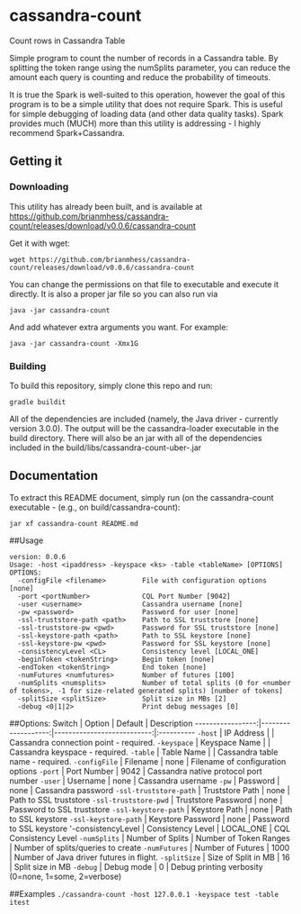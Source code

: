 # cassandra-count
Count rows in Cassandra Table

Simple program to count the number of records in a Cassandra table.
By splitting the token range using the numSplits parameter, you can
reduce the amount each query is counting and reduce the probability
of timeouts.

It is true the Spark is well-suited to this operation, however the
goal of this program is to be a simple utility that does not require
Spark.  This is useful for simple debugging of loading data (and other
data quality tasks).  Spark provides much (MUCH) more than this utility
is addressing - I highly recommend Spark+Cassandra.

## Getting it

### Downloading
This utility has already been built, and is available at
https://github.com/brianmhess/cassandra-count/releases/download/v0.0.6/cassandra-count

Get it with wget:
```
wget https://github.com/brianmhess/cassandra-count/releases/download/v0.0.6/cassandra-count
```

You can change the permissions on that file to executable and execute it
directly.  It is also a proper jar file so you can also run via
```
java -jar cassandra-count
```
And add whatever extra arguments you want.  For example:
```
java -jar cassandra-count -Xmx1G
```

### Building
To build this repository, simply clone this repo and run:
```
gradle buildit
```

All of the dependencies are included (namely, the Java driver - currently
version 3.0.0).  The output will be the cassandra-loader executable
in the build directory.  There will also be an jar with all of the
dependencies included in the build/libs/cassandra-count-uber-<version>.jar

## Documentation 
To extract this README document, simply run (on the cassandra-count
executable - (e.g., on build/cassandra-count):
```
jar xf cassandra-count README.md
```

##Usage
```
version: 0.0.6
Usage: -host <ipaddress> -keyspace <ks> -table <tableName> [OPTIONS]
OPTIONS:
  -configFile <filename>         File with configuration options [none]
  -port <portNumber>             CQL Port Number [9042]
  -user <username>               Cassandra username [none]
  -pw <password>                 Password for user [none]
  -ssl-truststore-path <path>    Path to SSL truststore [none]
  -ssl-truststore-pw <pwd>       Password for SSL truststore [none]
  -ssl-keystore-path <path>      Path to SSL keystore [none]
  -ssl-keystore-pw <pwd>         Password for SSL keystore [none]
  -consistencyLevel <CL>         Consistency level [LOCAL_ONE]
  -beginToken <tokenString>      Begin token [none]
  -endToken <tokenString>        End token [none]
  -numFutures <numfutures>       Number of futures [100]
  -numSplits <numsplits>         Number of total splits (0 for <number of tokens>, -1 for size-related generated splits) [number of tokens]
  -splitSize <splitSize>         Split size in MBs [2]
  -debug <0|1|2>                 Print debug messages [0]
```

##Options:
 Switch           | Option             | Default                    | Description
-----------------:|-------------------:|---------------------------:|:----------
 `-host`          | IP Address         | <REQUIRED>                 | Cassandra connection point - required.
 `-keyspace`      | Keyspace Name      | <REQUIRED>                 | Cassandra keyspace - required.
 `-table`         | Table Name         | <REQUIRED>                 | Cassandra table name - required.
 `-configFile`    | Filename           | none                       | Filename of configuration options 
 `-port`          | Port Number        | 9042                       | Cassandra native protocol port number
 `-user`          | Username           | none                       | Cassandra username
 `-pw`            | Password           | none                       | Cassandra password
 `-ssl-truststore-path` | Truststore Path     | none                | Path to SSL truststore
 `-ssl-truststore-pwd`  | Truststore Password | none                | Password to SSL truststore
 `-ssl-keystore-path`   | Keystore Path       | none                | Path to SSL keystore
 `-ssl-keystore-path`   | Keystore Password   | none                | Password to SSL keystore
 '-consistencyLevel | Consistency Level | LOCAL_ONE                 | CQL Consistency Level
 `-numSplits`    | Number of Splits  | Number of Token Ranges       | Number of splits/queries to create 
 `-numFutures`    | Number of Futures  | 1000                       | Number of Java driver futures in flight.
 `-splitSize`     | Size of Split in MB  | 16                       | Split size in MB
 `-debug`    | Debug mode  | 0                       | Debug printing verbosity (0=none, 1=some, 2=verbose)

##Examples
```./cassandra-count -host 127.0.0.1 -keyspace test -table itest```
